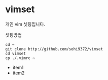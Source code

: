 # vimset
개인 vim 셋팅입니다.

셋팅방법
```
cd ~
git clone http://github.com/sohi9372/vimset
cd vimset
cp ./.vimrc ~
```

* item1
* item2
